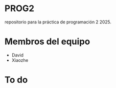 # PROG2
repositorio para la práctica de programación 2 2025.
# Membros del equipo
- David
- Xiaozhe
# To do
